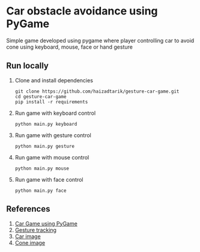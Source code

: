 # Car obstacle avoidance using PyGame

Simple game developed using pygame where player controlling car to avoid cone using keyboard, mouse, face or hand gesture

## Run locally

1. Clone and install dependencies
    ```
    git clone https://github.com/haizadtarik/gesture-car-game.git
    cd gesture-car-game
    pip install -r requirements
    ```

2. Run game with keyboard control
    ```
    python main.py keyboard
    ```

3. Run game with gesture control
    ```
    python main.py gesture
    ```

4. Run game with mouse control
    ```
    python main.py mouse
    ```

5. Run game with face control
   ```
   python main.py face
   ```


## References
1. [Car Game using PyGame](https://coderslegacy.com/python/python-pygame-tutorial/)
2. [Gesture tracking](https://medium.com/@thiagolelis/exploring-hand-movement-detection-with-mediapipe-f3fa68d5bbf2)
3. [Car image](https://www.clipartmax.com/download/m2i8i8N4Z5Z5K9A0_28-collection-of-car-clipart-top-view-transparent-race-car-cartoon-top/)
4. [Cone image](https://www.clipartmax.com/download/m2i8i8d3m2i8K9N4_traffic-cone-clip-art-traffic-cone-clip-art/)
